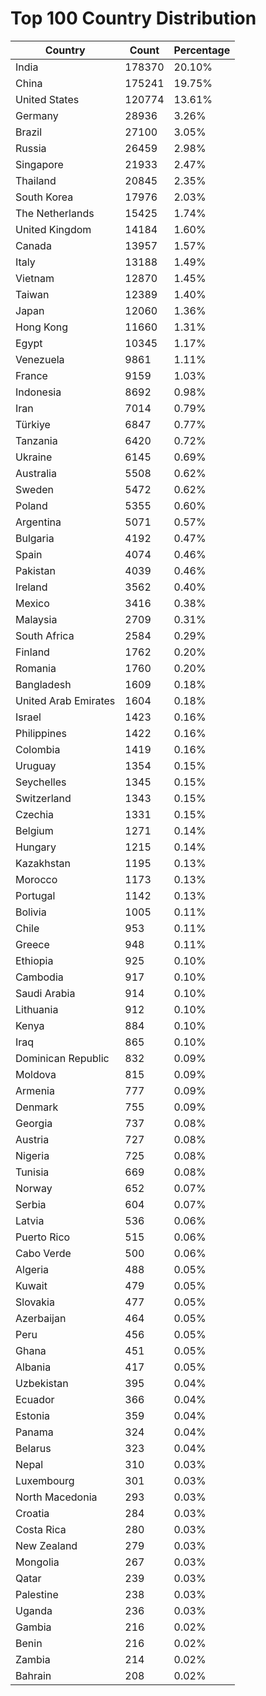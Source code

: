 # Top 100 Country Distribution
| Country | Count | Percentage |
|----|----|----|
| India | 178370 | 20.10% |
| China | 175241 | 19.75% |
| United States | 120774 | 13.61% |
| Germany | 28936 | 3.26% |
| Brazil | 27100 | 3.05% |
| Russia | 26459 | 2.98% |
| Singapore | 21933 | 2.47% |
| Thailand | 20845 | 2.35% |
| South Korea | 17976 | 2.03% |
| The Netherlands | 15425 | 1.74% |
| United Kingdom | 14184 | 1.60% |
| Canada | 13957 | 1.57% |
| Italy | 13188 | 1.49% |
| Vietnam | 12870 | 1.45% |
| Taiwan | 12389 | 1.40% |
| Japan | 12060 | 1.36% |
| Hong Kong | 11660 | 1.31% |
| Egypt | 10345 | 1.17% |
| Venezuela | 9861 | 1.11% |
| France | 9159 | 1.03% |
| Indonesia | 8692 | 0.98% |
| Iran | 7014 | 0.79% |
| Türkiye | 6847 | 0.77% |
| Tanzania | 6420 | 0.72% |
| Ukraine | 6145 | 0.69% |
| Australia | 5508 | 0.62% |
| Sweden | 5472 | 0.62% |
| Poland | 5355 | 0.60% |
| Argentina | 5071 | 0.57% |
| Bulgaria | 4192 | 0.47% |
| Spain | 4074 | 0.46% |
| Pakistan | 4039 | 0.46% |
| Ireland | 3562 | 0.40% |
| Mexico | 3416 | 0.38% |
| Malaysia | 2709 | 0.31% |
| South Africa | 2584 | 0.29% |
| Finland | 1762 | 0.20% |
| Romania | 1760 | 0.20% |
| Bangladesh | 1609 | 0.18% |
| United Arab Emirates | 1604 | 0.18% |
| Israel | 1423 | 0.16% |
| Philippines | 1422 | 0.16% |
| Colombia | 1419 | 0.16% |
| Uruguay | 1354 | 0.15% |
| Seychelles | 1345 | 0.15% |
| Switzerland | 1343 | 0.15% |
| Czechia | 1331 | 0.15% |
| Belgium | 1271 | 0.14% |
| Hungary | 1215 | 0.14% |
| Kazakhstan | 1195 | 0.13% |
| Morocco | 1173 | 0.13% |
| Portugal | 1142 | 0.13% |
| Bolivia | 1005 | 0.11% |
| Chile | 953 | 0.11% |
| Greece | 948 | 0.11% |
| Ethiopia | 925 | 0.10% |
| Cambodia | 917 | 0.10% |
| Saudi Arabia | 914 | 0.10% |
| Lithuania | 912 | 0.10% |
| Kenya | 884 | 0.10% |
| Iraq | 865 | 0.10% |
| Dominican Republic | 832 | 0.09% |
| Moldova | 815 | 0.09% |
| Armenia | 777 | 0.09% |
| Denmark | 755 | 0.09% |
| Georgia | 737 | 0.08% |
| Austria | 727 | 0.08% |
| Nigeria | 725 | 0.08% |
| Tunisia | 669 | 0.08% |
| Norway | 652 | 0.07% |
| Serbia | 604 | 0.07% |
| Latvia | 536 | 0.06% |
| Puerto Rico | 515 | 0.06% |
| Cabo Verde | 500 | 0.06% |
| Algeria | 488 | 0.05% |
| Kuwait | 479 | 0.05% |
| Slovakia | 477 | 0.05% |
| Azerbaijan | 464 | 0.05% |
| Peru | 456 | 0.05% |
| Ghana | 451 | 0.05% |
| Albania | 417 | 0.05% |
| Uzbekistan | 395 | 0.04% |
| Ecuador | 366 | 0.04% |
| Estonia | 359 | 0.04% |
| Panama | 324 | 0.04% |
| Belarus | 323 | 0.04% |
| Nepal | 310 | 0.03% |
| Luxembourg | 301 | 0.03% |
| North Macedonia | 293 | 0.03% |
| Croatia | 284 | 0.03% |
| Costa Rica | 280 | 0.03% |
| New Zealand | 279 | 0.03% |
| Mongolia | 267 | 0.03% |
| Qatar | 239 | 0.03% |
| Palestine | 238 | 0.03% |
| Uganda | 236 | 0.03% |
| Gambia | 216 | 0.02% |
| Benin | 216 | 0.02% |
| Zambia | 214 | 0.02% |
| Bahrain | 208 | 0.02% |
